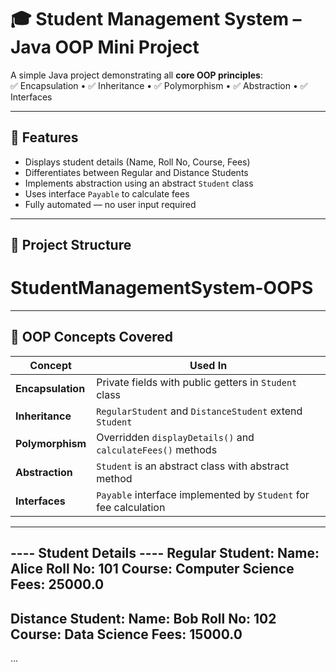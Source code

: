 # 🎓 Student Management System – Java OOP Mini Project

A simple Java project demonstrating all **core OOP principles**:  
✅ Encapsulation • ✅ Inheritance • ✅ Polymorphism • ✅ Abstraction • ✅ Interfaces

---

## 📌 Features

- Displays student details (Name, Roll No, Course, Fees)
- Differentiates between Regular and Distance Students
- Implements abstraction using an abstract `Student` class
- Uses interface `Payable` to calculate fees
- Fully automated — no user input required

---

## 📁 Project Structure

# StudentManagementSystem-OOPS


---

## 🧠 OOP Concepts Covered

| Concept         | Used In                                                                 |
|----------------|--------------------------------------------------------------------------|
| **Encapsulation** | Private fields with public getters in `Student` class                   |
| **Inheritance**   | `RegularStudent` and `DistanceStudent` extend `Student`                |
| **Polymorphism**  | Overridden `displayDetails()` and `calculateFees()` methods            |
| **Abstraction**   | `Student` is an abstract class with abstract method                    |
| **Interfaces**    | `Payable` interface implemented by `Student` for fee calculation       |

---


---- Student Details ----
Regular Student:
Name: Alice
Roll No: 101
Course: Computer Science
Fees: 25000.0
-------------------------
Distance Student:
Name: Bob
Roll No: 102
Course: Data Science
Fees: 15000.0
-------------------------
...
